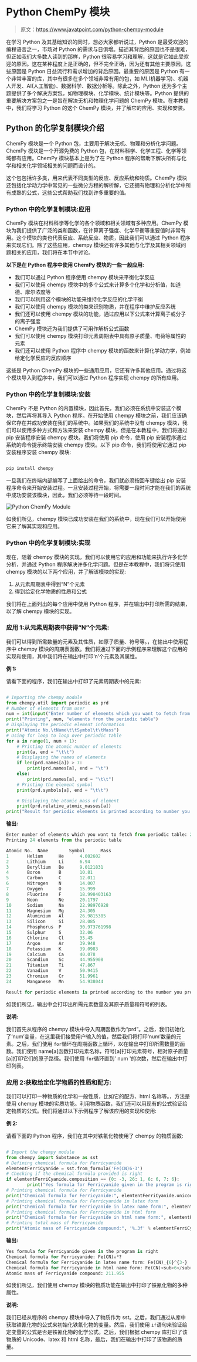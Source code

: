 # Python ChemPy 模块

> 原文：<https://www.javatpoint.com/python-chempy-module>

在学习 Python 及其基础知识的同时，想必大家都听说过，Python 是最受欢迎的编程语言之一，市场对 Python 的需求与日俱增。描述其背后的原因也不是很难，但正如我们大多数人读到的那样，Python 很容易学习和理解，这就是它如此受欢迎的原因。这在某种程度上是正确的，但不完全正确，因为还有其他主要原因，这些原因是 Python 日益流行和需求增加的背后原因。最重要的原因是 Python 有一个非常丰富的库，其中有很多在多个领域非常有用的包，如 ML(机器学习)、机器人开发、AI(人工智能)、数据科学、数据分析等。除此之外，Python 还为多个主题提供了多个解决方案包，如物理模块、化学模块、统计模块等。Python 提供的重要解决方案包之一是旨在解决无机和物理化学问题的 ChemPy 模块。在本教程中，我们将学习 Python 的这个 ChemPy 模块，并了解它的应用、实现和安装。

## Python 的化学复制模块介绍

ChemPy 模块是一个 Python 包，主要用于解决无机、物理和分析化学问题。ChemPy 模块是一个开源免费的 Python 包，在材料科学、化学工程、化学等领域都有应用。ChemPy 模块基本上是为了在 Python 程序的帮助下解决所有与化学和相关化学领域相关的问题而设计的。

这个包包括许多类，用来代表不同类型的反应、反应系统和物质。ChemPy 模块还包括化学动力学中常见的一些微分方程的解析解，它还拥有物理和分析化学中所有成熟的公式，这些公式帮助我们找到许多重要的值。

### Python 中的化学复制模块:应用

ChemPy 模块在材料科学等化学的各个领域和相关领域有多种应用。ChemPy 模块为我们提供了广泛的类和函数，在计算离子强度、化学平衡等重要值时非常有用。这个模块的类也代表反应、系统反应、物质，因此我们可以通过 Python 程序来实现它们。除了这些应用，chempy 模块还有许多其他与化学及其相关领域问题相关的应用，我们将在本节中讨论。

**以下是在 Python 程序中使用 ChemPy 模块的一些一般应用:**

*   我们可以通过 Python 程序使用 chempy 模块来平衡化学反应
*   我们可以使用 chempy 模块中的多个公式来计算多个化学和分析值，如道德、摩尔浓度等
*   我们可以利用这个模块的功能来维持化学反应的化学平衡
*   我们可以使用 chempy 模块的类来识别物质，并在程序中维护反应系统
*   我们还可以使用 chempy 模块的功能，通过应用以下公式来计算离子或分子的离子强度
*   ChemPy 模块还为我们提供了可用作解析公式函数
*   我们可以使用 chempy 模块打印元素周期表中具有原子质量、电荷等属性的元素
*   我们还可以使用 Python 程序中 chempy 模块的函数来计算化学动力学，例如给定化学反应的反应顺序

这些是 Python ChemPy 模块的一些通用应用，它还有许多其他应用。通过将这个模块导入到程序中，我们可以通过 Python 程序实现 chempy 的所有应用。

### Python 中的化学复制模块:安装

ChemPy 不是 Python 的内置模块，因此首先，我们必须在系统中安装这个模块，然后再将其导入 Python 程序。在开始使用 chempy 模块之前，我们应该确保它存在并成功安装在我们的系统中。如果我们的系统中没有 chempy 模块，我们可以使用多种方式和方法来安装 chempy 模块，但是在本教程中，我们将通过 pip 安装程序安装 chempy 模块。我们将使用 pip 命令，使用 pip 安装程序通过系统的命令提示终端安装 chempy 模块。以下 pip 命令，我们将使用它通过 pip 安装程序安装 chempy 模块:

```py

pip install chempy

```

一旦我们在终端内部编写了上面给出的命令，我们就必须按回车键给出 pip 安装程序命令来开始安装过程。一旦安装过程开始，将需要一段时间才能在我们的系统中成功安装该模块，因此，我们必须等待一段时间。

![Python ChemPy Module](img/33d72834e764c320c699518cf5031be9.png)

如我们所见，chempy 模块已成功安装在我们的系统中，现在我们可以开始使用它来了解其实现和应用。

### Python 中的化学复制模块:实现

现在，随着 chempy 模块的实现，我们可以使用它的应用和功能来执行许多化学分析，并通过 Python 程序解决许多化学问题。但是在本教程中，我们将只使用 chempy 模块的以下两个应用，并了解该模块的实现:

1.  从元素周期表中得到“N”个元素
2.  得到给定化学物质的性质和公式

我们将在上面列出的每个应用中使用 Python 程序，并在输出中打印所需的结果，以了解 chempy 模块的实现。

### 应用 1:从元素周期表中获得“N”个元素:

我们可以得到所需数量的元素及其性质，如原子质量、符号等。，在输出中使用程序中 chempy 模块的周期表函数。我们将通过下面的示例程序来理解这个应用的实现和使用，其中我们将在输出中打印‘n’个元素及其属性。

**例 1:**

请看下面的程序，我们在输出中打印了元素周期表中的元素:

```py

# Importing the chempy module
from chempy.util import periodic as prd
# Number of elements from user
num = int(input("Enter number of elements which you want to fetch from periodic table: "))
print("Printing", num, "elements from the periodic table")
# Displaying the periodic element information
print("Atomic No.\tName\t\tSymbol\t\tMass")
# Using for loop to loop over periodic table
for a in range(1, num + 1):
	# Printing the atomic number of elements
	print(a, end = "\t\t")
	# Displaying the names of elements
	if len(prd.names[a]) > 7:
		print(prd.names[a], end = "\t")
	else:
		print(prd.names[a], end = "\t\t")
	# Printing the element symbol
	print(prd.symbols[a], end = "\t\t")

	# Displaying the atomic mass of element
	print(prd.relative_atomic_masses[a])
print("Result for periodic elements is printed according to number you provided")

```

**输出:**

```py
Enter number of elements which you want to fetch from periodic table: 24
Printing 24 elements from the periodic table

Atomic No.	Name		Symbol		Mass
1		Helium		He		4.002602
2		Lithium		Li		6.94
3		Beryllium	Be		9.0121831
4		Boron		B		10.81
5		Carbon		C		12.011
6		Nitrogen	N		14.007
7		Oxygen		O		15.999
8		Fluorine	F		18.998403163
9		Neon		Ne		20.1797
10		Sodium		Na		22.98976928
11		Magnesium	Mg		24.305
12		Aluminium	Al		26.9815385
13		Silicon		Si		28.085
14		Phosphorus	P		30.973761998
15		Sulphur		S		32.06
16		Chlorine	Cl		35.45
17		Argon		Ar		39.948
18		Potassium	K		39.0983
19		Calcium		Ca		40.078
20		Scandium	Sc		44.955908
21		Titanium	Ti		47.867
22		Vanadium	V		50.9415
23		Chromium	Cr		51.9961
24		Manganese	Mn		54.938044

Result for periodic elements is printed according to the number you provided

```

如我们所见，输出中会打印出所需元素数量及其原子质量和符号的列表。

**说明:**

我们首先从程序的 chempy 模块中导入周期函数作为“prd”。之后，我们初始化了‘num’变量，在这里我们接受用户输入的值，然后我们将打印‘num’数量的元素。之后，我们使用 `for`循环在周期函数上循环，以在输出中打印所需数量的函数。我们使用 name[a]函数打印元素名称，符号[a]打印元素符号，相对原子质量[a]打印它们的原子路径。我们使用 `for`循环直到' num '的次数，然后在输出中打印列表。

### 应用 2:获取给定化学物质的性质和配方:

我们可以打印一种物质的化学和一般性质，比如它的配方、html 名称等。，方法是使用 chempy 模块的实质功能。利用物质函数，我们还可以用现有的公式验证给定物质的公式。我们将通过以下示例程序了解该应用的实现和使用:

**例 2:**

请看下面的 Python 程序，我们在其中对铁氰化物使用了 chempy 的物质函数:

```py

# Import the chempy module
from chempy import Substance as sst
# Defining chemical formula for Ferricyanide
elemtentFerriCyanide = sst.from_formula('Fe(CN)6-3')
# Checking if the chemical formula provided is right
if elemtentFerriCyanide.composition == {0: -3, 26: 1, 6: 6, 7: 6}:
        print("Yes formula for Ferricyanide given in the program is right")
# Printing chemical formula for Ferricyanide
print("Chemical formula for Ferricyanide:", elemtentFerriCyanide.unicode_name)
# Printing chemical formula for Ferricyanide in latex form
print("Chemical formula for Ferricyanide in latex name form:", elemtentFerriCyanide.latex_name)
# Printing chemical formula for Ferricyanide in html form
print("Chemical formula for Ferricyanide in html name form:", elemtentFerriCyanide.html_name)
# Printing total mass of Ferricyanide
print("Atomic mass of Ferricyanide compound:", '%.3f' % elemtentFerriCyanide.mass)

```

**输出:**

```py
Yes formula for Ferricyanide given in the program is right
Chemical formula for Ferricyanide: Fe(CN)₆³?
Chemical formula for Ferricyanide in latex name form: Fe(CN)_{6}^{3-}
Chemical formula for Ferricyanide in html name form: Fe(CN)<sub>6</sub><sup>3-</sup>
Atomic mass of Ferricyanide compound: 211.955

```

如我们所见，我们使用 chempy 模块的物质功能在输出中打印了铁氰化物的多种属性。

**说明:**

我们已经从程序的 chempy 模块中导入了物质作为 sst。之后，我们通过从库中获取铁氰化物的公式来初始化铁氰化物的变量。然后，我们使用 `if`语句来验证给定变量的公式是否是铁氰化物的化学公式。之后，我们根据 chempy 库打印了该物质的 Unicode、latex 和 html 名称，最后，我们在输出中打印了该物质的质量。

* * *